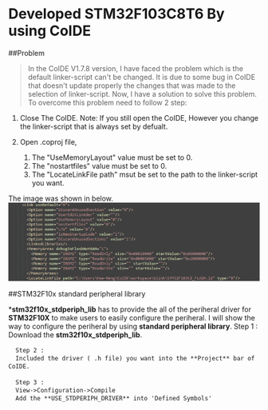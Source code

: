 Developed STM32F103C8T6 By using CoIDE
======================================

##Problem 
>In the CoIDE V1.7.8 version, I have faced the problem which is the default linker-script can't be changed. It is due to some bug in CoIDE that doesn't update properly the changes that was made to the selection of linker-script. Now, I have a solution to solve this problem. To overcome this problem need to follow 2 step:

1. Close The CoIDE. Note: If you still open the CoIDE, However you change the linker-script that is always set by defualt.

2. Open .coproj file,
   1. The "UseMemoryLayout" value must be set to 0.
   2. The "nostartfiles" value must be set to 0.
   3. The "LocateLinkFile path" msut be set to the path to the linker-script you want.

The image was shown in below.
![Alt text](https://github.com/Twinkle0613/BlinkLED_CoIDE/blob/master/Image/coproj.png "blink.coproj")

##STM32F10x standard peripheral library

***stm32f10x_stdperiph_lib** has to provide the all of the periheral driver for **STM32F10X** to make users to easily configure the periheral. I will show the way to configure the periheral by using **standard peripheral library**.
      Step 1 :
      Download the **stm32f10x_stdperiph_lib**.
      
      Step 2 :
      Included the driver ( .h file) you want into the **Project** bar of CoIDE.
      
      Step 3 :
      View->Configuration->Compile
      Add the **USE_STDPERIPH_DRIVER** into 'Defined Symbols'
      
